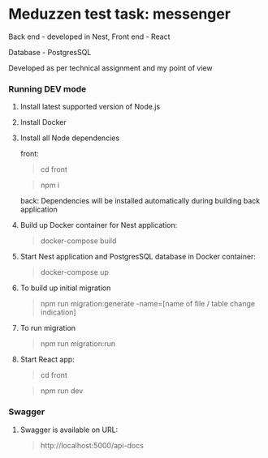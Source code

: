# Meduzzen test task: messenger

Back end - developed in Nest, Front end - React

Database - PostgresSQL

Developed as per technical assignment and my point of view

### Running DEV mode

1. Install latest supported version of Node.js
2. Install Docker
3. Install all Node dependencies

   front:

   > cd front

   > npm i

   back: Dependencies will be installed automatically during building back application

4. Build up Docker container for Nest application:

   > docker-compose build

5. Start Nest application and PostgresSQL database in Docker container:

   > docker-compose up

6. To build up initial migration

   > npm run migration:generate -name=[name of file / table change indication]

7. To run migration

   > npm run migration:run

8. Start React app:

   > cd front

   > npm run dev

### Swagger

1. Swagger is available on URL:

   > http://localhost:5000/api-docs
